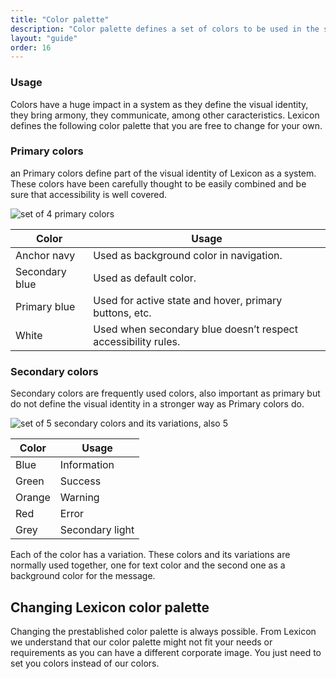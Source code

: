 ```yaml
---
title: "Color palette"
description: "Color palette defines a set of colors to be used in the system. Each of the colors has a meaning and a purpose to create a robust a design system."
layout: "guide"
order: 16
---
```



### Usage

Colors have a huge impact in a system as they define the visual identity, they bring armony, they communicate, among other caracteristics. Lexicon defines the following color palette that you are free to change for your own.

### Primary colors
an
Primary colors define part of the visual identity of Lexicon as a system. These colors have been carefully thought to be easily combined and be sure that accessibility is well covered.

![set of 4 primary colors](/images/lexicon-1/colorsPrimary.png)

| Color | Usage |
| ---- | ----- |
| Anchor navy | Used as background color in navigation. |
| Secondary blue | Used as default color. |
| Primary blue | Used for active state and hover, primary buttons, etc. |
| White | Used when secondary blue doesn’t respect accessibility rules. |

### Secondary colors

Secondary colors are frequently used colors, also important as primary but do not define the visual identity in a stronger way as Primary colors do.

![set of 5 secondary colors and its variations, also 5](/images/lexicon-1/colorsSecondary.png)

| Color | Usage |
| ----- | ----- |
| Blue | Information |
| Green | Success |
| Orange | Warning |
| Red | Error |
| Grey | Secondary light |

Each of the color has a variation. These colors and its variations are normally used together, one for text color and the second one as a background color for the message.

## Changing Lexicon color palette

Changing the prestablished color palette is always possible. From Lexicon we understand that our color palette might not fit your needs or requirements as you can have a different corporate image. You just need to set you colors instead of our colors.
